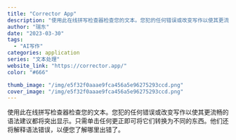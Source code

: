 ```yaml
---
title: "Corrector App"
description: "使用此在线拼写检查器检查您的文本。您犯的任何错误或改变写作以使其更流畅的语法建议都将突出显示。只需单击任何更正即可将它们"
author: "瑞东"
date: "2023-03-30"
tags:
  - "AI写作"
categories: application
series: "文本处理"
website_link: "https://corrector.app/"
color: "#666"

thumb_image: "/img/e5f32f0aaae9fca456a5e96275293ccd.png"
cover_image: "/img/e5f32f0aaae9fca456a5e96275293ccd.png"
---
```


使用此在线拼写检查器检查您的文本。您犯的任何错误或改变写作以使其更流畅的语法建议都将突出显示。只需单击任何更正即可将它们转换为不同的东西。他们还将解释语法错误，以便您了解哪里出错了。
